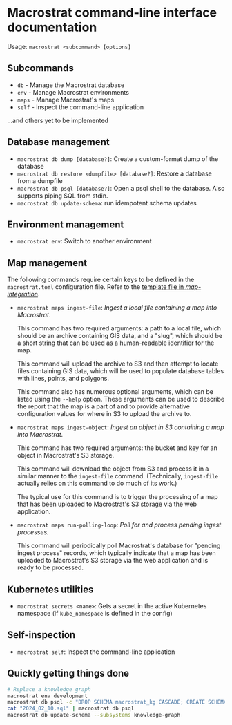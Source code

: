 # Macrostrat command-line interface documentation

Usage: `macrostrat <subcommand> [options]`

## Subcommands

- `db` - Manage the Macrostrat database
- `env` - Manage Macrostrat environments
- `maps` - Manage Macrostrat's maps
- `self` - Inspect the command-line application

...and others yet to be implemented

## Database management

- `macrostrat db dump [database?]`: Create a custom-format dump of the database
- `macrostrat db restore <dumpfile> [database?]`: Restore a database from a
  dumpfile
- `macrostrat db psql [database?]`: Open a psql shell to the database. Also
  supports piping SQL from stdin.
- `macrostrat db update-schema`: run idempotent schema updates

## Environment management

- `macrostrat env`: Switch to another environment

## Map management

The following commands require certain keys to be defined in the
`macrostrat.toml` configuration file. Refer to the [template file in
*map-integration*](../../map-integration/macrostrat.toml.template).

- `macrostrat maps ingest-file`:
  *Ingest a local file containing a map into Macrostrat*.

  This command has two required arguments: a path to a local file, which
  should be an archive containing GIS data, and a "slug", which should be
  a short string that can be used as a human-readable identifier for the
  map.

  This command will upload the archive to S3 and then attempt to locate
  files containing GIS data, which will be used to populate database tables
  with lines, points, and polygons.

  This command also has numerous optional arguments, which can be listed
  using the `--help` option. These arguments can be used to describe the
  report that the map is a part of and to provide alternative configuration
  values for where in S3 to upload the archive to.

- `macrostrat maps ingest-object`:
  *Ingest an object in S3 containing a map into Macrostrat.*

  This command has two required arguments: the bucket and key for an object
  in Macrostrat's S3 storage.

  This command will download the object from S3 and process it in a similar
  manner to the `ingest-file` command. (Technically, `ingest-file` actually
  relies on this command to do much of its work.)

  The typical use for this command is to trigger the processing of a map
  that has been uploaded to Macrostrat's S3 storage via the web application.

- `macrostrat maps run-polling-loop`:
  *Poll for and process pending ingest processes.*

  This command will periodically poll Macrostrat's database for "pending
  ingest process" records, which typically indicate that a map has been
  uploaded to Macrostrat's S3 storage via the web application and is ready
  to be processed.

## Kubernetes utilities

- `macrostrat secrets <name>`: Gets a secret in the active Kubernetes namespace
  (if `kube_namespace` is defined in the config)

## Self-inspection

- `macrostrat self`: Inspect the command-line application

## Quickly getting things done

```bash
# Replace a knowledge graph
macrostrat env development
macrostrat db psql -c "DROP SCHEMA macrostrat_kg CASCADE; CREATE SCHEMA macrostrat_kg;"
cat "2024_02_10.sql" | macrostrat db psql
macrostrat db update-schema --subsystems knowledge-graph
```
